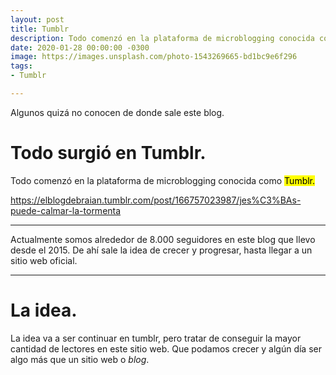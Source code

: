 ```yaml
---
layout: post
title: Tumblr
description: Todo comenzó en la plataforma de microblogging conocida como Tumblr.
date: 2020-01-28 00:00:00 -0300
image: https://images.unsplash.com/photo-1543269665-bd1bc9e6f296
tags:
- Tumblr

---
```

Algunos quizá no conocen de donde sale este blog. 

# Todo surgió en Tumblr.

Todo comenzó en la plataforma de microblogging conocida como <mark>Tumblr.</mark>

 <div class="tumblr-post" data-href="https://embed.tumblr.com/embed/post/e1HdtEo8eZbKi00wBX3KQg/166757023987" data-did="9bf3b6e29f8d0318a278013c15d0730526b712e8"><a href="https://elblogdebraian.tumblr.com/post/166757023987/jes%C3%BAs-puede-calmar-la-tormenta">https://elblogdebraian.tumblr.com/post/166757023987/jes%C3%BAs-puede-calmar-la-tormenta</a></div>  <script async src="https://assets.tumblr.com/post.js"></script>
 
 ---
 
 Actualmente somos alrededor de 8.000 seguidores en este blog que llevo desde el 2015. De ahí sale la idea de crecer y progresar, hasta llegar a un sitio web oficial.
 
 ---

# La idea.
 
 La idea va a ser continuar en tumblr, pero tratar de conseguir la mayor cantidad de lectores en este sitio web. Que  podamos crecer y algún día ser algo más que un sitio web o *blog*.